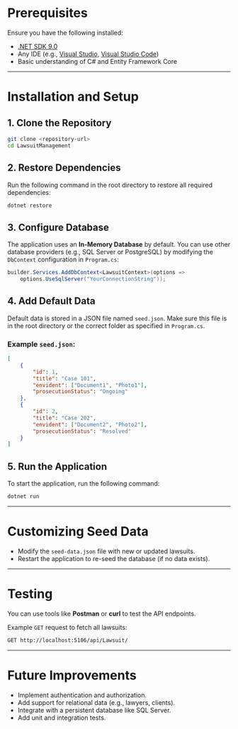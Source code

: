 # Prerequisites

Ensure you have the following installed:
- [.NET SDK 9.0](https://dotnet.microsoft.com/download)
- Any IDE (e.g., [Visual Studio](https://visualstudio.microsoft.com/), [Visual Studio Code](https://code.visualstudio.com/))
- Basic understanding of C# and Entity Framework Core

---

# Installation and Setup

## 1. Clone the Repository
```bash
git clone <repository-url>
cd LawsuitManagement
```

## 2. Restore Dependencies
Run the following command in the root directory to restore all required dependencies:
```bash
dotnet restore
```

## 3. Configure Database
The application uses an **In-Memory Database** by default. You can use other database providers (e.g., SQL Server or PostgreSQL) by modifying the `DbContext` configuration in `Program.cs`:

```csharp
builder.Services.AddDbContext<LawsuitContext>(options =>
    options.UseSqlServer("YourConnectionString"));
```

## 4. Add Default Data
Default data is stored in a JSON file named `seed.json`. Make sure this file is in the root directory or the correct folder as specified in `Program.cs`.

### Example `seed.json`:
```json
[
    {
        "id": 1,
        "title": "Case 101",
        "envident": ["Document1", "Photo1"],
        "prosecutionStatus": "Ongoing"
    },
    {
        "id": 2,
        "title": "Case 202",
        "envident": ["Document2", "Photo2"],
        "prosecutionStatus": "Resolved"
    }
]
```

## 5. Run the Application
To start the application, run the following command:
```bash
dotnet run
```

---

# Customizing Seed Data
- Modify the `seed-data.json` file with new or updated lawsuits.
- Restart the application to re-seed the database (if no data exists).

---

# Testing

You can use tools like **Postman** or **curl** to test the API endpoints.

Example `GET` request to fetch all lawsuits:
```bash
GET http://localhost:5106/api/Lawsuit/
```

---

# Future Improvements
- Implement authentication and authorization.
- Add support for relational data (e.g., lawyers, clients).
- Integrate with a persistent database like SQL Server.
- Add unit and integration tests.

